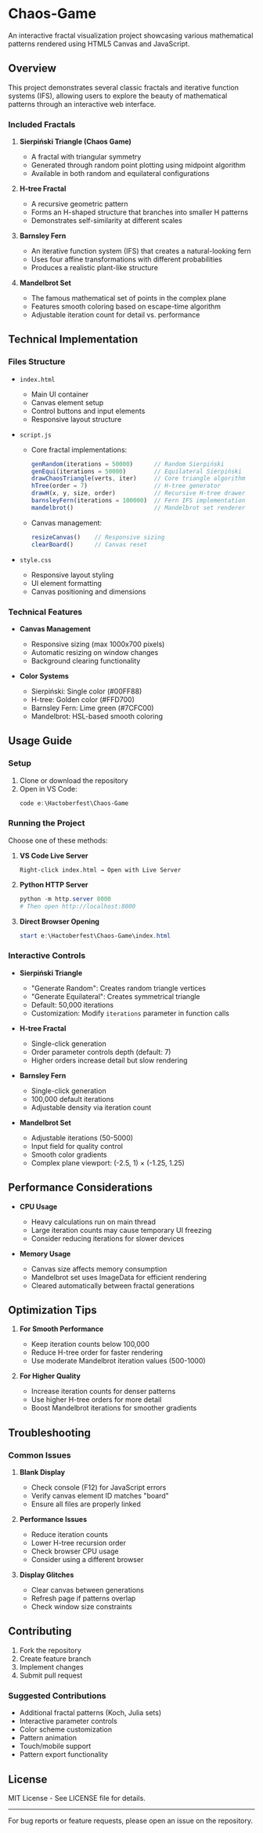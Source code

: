 # Chaos-Game

An interactive fractal visualization project showcasing various mathematical patterns rendered using HTML5 Canvas and JavaScript.

## Overview

This project demonstrates several classic fractals and iterative function systems (IFS), allowing users to explore the beauty of mathematical patterns through an interactive web interface.

### Included Fractals

1. **Sierpiński Triangle (Chaos Game)**

   - A fractal with triangular symmetry
   - Generated through random point plotting using midpoint algorithm
   - Available in both random and equilateral configurations

2. **H-tree Fractal**

   - A recursive geometric pattern
   - Forms an H-shaped structure that branches into smaller H patterns
   - Demonstrates self-similarity at different scales

3. **Barnsley Fern**

   - An iterative function system (IFS) that creates a natural-looking fern
   - Uses four affine transformations with different probabilities
   - Produces a realistic plant-like structure

4. **Mandelbrot Set**
   - The famous mathematical set of points in the complex plane
   - Features smooth coloring based on escape-time algorithm
   - Adjustable iteration count for detail vs. performance

## Technical Implementation

### Files Structure

- `index.html`

  - Main UI container
  - Canvas element setup
  - Control buttons and input elements
  - Responsive layout structure

- `script.js`

  - Core fractal implementations:
    ```javascript
    genRandom(iterations = 50000)      // Random Sierpiński
    genEqui(iterations = 50000)        // Equilateral Sierpiński
    drawChaosTriangle(verts, iter)     // Core triangle algorithm
    hTree(order = 7)                   // H-tree generator
    drawH(x, y, size, order)           // Recursive H-tree drawer
    barnsleyFern(iterations = 100000)  // Fern IFS implementation
    mandelbrot()                       // Mandelbrot set renderer
    ```
  - Canvas management:
    ```javascript
    resizeCanvas()    // Responsive sizing
    clearBoard()      // Canvas reset
    ```

- `style.css`
  - Responsive layout styling
  - UI element formatting
  - Canvas positioning and dimensions

### Technical Features

- **Canvas Management**

  - Responsive sizing (max 1000x700 pixels)
  - Automatic resizing on window changes
  - Background clearing functionality

- **Color Systems**
  - Sierpiński: Single color (#00FF88)
  - H-tree: Golden color (#FFD700)
  - Barnsley Fern: Lime green (#7CFC00)
  - Mandelbrot: HSL-based smooth coloring

## Usage Guide

### Setup

1. Clone or download the repository
2. Open in VS Code:
   ```powershell
   code e:\Hactoberfest\Chaos-Game
   ```

### Running the Project

Choose one of these methods:

1. **VS Code Live Server**

   ```
   Right-click index.html → Open with Live Server
   ```

2. **Python HTTP Server**

   ```powershell
   python -m http.server 8000
   # Then open http://localhost:8000
   ```

3. **Direct Browser Opening**
   ```powershell
   start e:\Hactoberfest\Chaos-Game\index.html
   ```

### Interactive Controls

- **Sierpiński Triangle**

  - "Generate Random": Creates random triangle vertices
  - "Generate Equilateral": Creates symmetrical triangle
  - Default: 50,000 iterations
  - Customization: Modify `iterations` parameter in function calls

- **H-tree Fractal**

  - Single-click generation
  - Order parameter controls depth (default: 7)
  - Higher orders increase detail but slow rendering

- **Barnsley Fern**

  - Single-click generation
  - 100,000 default iterations
  - Adjustable density via iteration count

- **Mandelbrot Set**
  - Adjustable iterations (50-5000)
  - Input field for quality control
  - Smooth color gradients
  - Complex plane viewport: (-2.5, 1) × (-1.25, 1.25)

## Performance Considerations

- **CPU Usage**

  - Heavy calculations run on main thread
  - Large iteration counts may cause temporary UI freezing
  - Consider reducing iterations for slower devices

- **Memory Usage**
  - Canvas size affects memory consumption
  - Mandelbrot set uses ImageData for efficient rendering
  - Cleared automatically between fractal generations

## Optimization Tips

1. **For Smooth Performance**

   - Keep iteration counts below 100,000
   - Reduce H-tree order for faster rendering
   - Use moderate Mandelbrot iteration values (500-1000)

2. **For Higher Quality**
   - Increase iteration counts for denser patterns
   - Use higher H-tree orders for more detail
   - Boost Mandelbrot iterations for smoother gradients

## Troubleshooting

### Common Issues

1. **Blank Display**

   - Check console (F12) for JavaScript errors
   - Verify canvas element ID matches "board"
   - Ensure all files are properly linked

2. **Performance Issues**

   - Reduce iteration counts
   - Lower H-tree recursion order
   - Check browser CPU usage
   - Consider using a different browser

3. **Display Glitches**
   - Clear canvas between generations
   - Refresh page if patterns overlap
   - Check window size constraints

## Contributing

1. Fork the repository
2. Create feature branch
3. Implement changes
4. Submit pull request

### Suggested Contributions

- Additional fractal patterns (Koch, Julia sets)
- Interactive parameter controls
- Color scheme customization
- Pattern animation
- Touch/mobile support
- Pattern export functionality

## License

MIT License - See LICENSE file for details.

---

For bug reports or feature requests, please open an issue on the repository.
